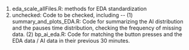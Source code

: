 1. eda_scale_allFiles.R: methods for EDA standardization
2. unchecked: Code to be checked, including -- 
    (1) summary_and_plots_EDA.R: Code for summarizing the AI distribution and the pauses time distribution, checking the frequency of missing data.
    (2) bp_ai_eda.R: Code for matching the button presses and the EDA data / AI data in their previous 30 minutes.
